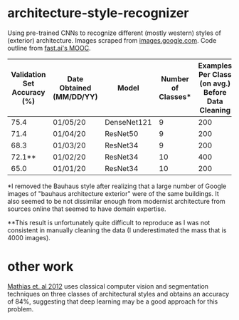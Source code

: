 # architecture-style-recognizer

Using pre-trained CNNs to recognize different (mostly western) styles of (exterior) architecture. Images scraped from [images.google.com](images.google.com). Code outline from [fast.ai's MOOC](https://course.fast.ai/). 

Validation Set Accuracy (%)   | Date Obtained (MM/DD/YY) | Model       | Number of Classes\* | Examples Per Class (on avg.) Before Data Cleaning
|-----------------------------|--------------------------|-------------|---------------------|--------------------------------------------------
| 75.4			      | 01/05/20		 | DenseNet121 | 9	 	     | 200
| 71.4                        | 01/04/20                 | ResNet50    | 9                   | 200
| 68.3                        | 01/03/20                 | ResNet34    | 9                   | 200
| 72.1\*\*                    | 01/02/20                 | ResNet34    | 10	             | 400
| 65.0                        | 01/01/20                 | ResNet34    | 10                  | 200

\*I removed the Bauhaus style after realizing that a large number of Google images of "bauhaus architecture exterior" were of the same buildings. It also seemed to be not dissimilar enough from modernist architecture from sources online that seemed to have domain expertise.

\*\*This result is unfortunately quite difficult to reproduce as I was not consistent in manually cleaning the data (I underestimated the mass that is 4000 images).

# other work

[Mathias et. al 2012](https://www.researchgate.net/publication/273685892_Automatic_architectural_style_recognition) uses classical computer vision and segmentation techniques on three classes of architectural styles and obtains an accuracy of 84%, suggesting that deep learning may be a good approach for this problem.
